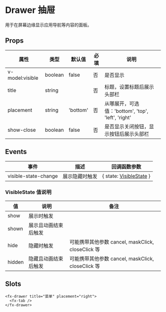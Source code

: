 # Drawer 抽屉

用于在屏幕边缘显示应用导航等内容的面板。

## Props

| 属性            | 类型    | 默认值   | 必填 | 说明                                               |
| --------------- | ------- | -------- | ---- | -------------------------------------------------- |
| v-model:visible | boolean | false    | 否   | 是否显示                                           |
| title           | string  |          | 否   | 标题，设置标题后展示头部栏                         |
| placement       | string  | 'bottom' | 否   | 从哪展开，可选值：'bottom', 'top', 'left', 'right' |
| show-close      | boolean | false    | 否   | 是否显示关闭按钮，显示按钮后展示头部栏             |

## Events

| 事件                 | 描述           | 回调函数参数                                               |
| -------------------- | -------------- | ---------------------------------------------------------- |
| visible-state-change | 展示隐藏时触发 | { state: [VisibleState](./Drawer.md#visiblestate-值说明) } |

### VisibleState 值说明

| 值     | 说明                 | 备注                                              |
| ------ | -------------------- | ------------------------------------------------- |
| show   | 展示时触发           |                                                   |
| shown  | 展示且动画结束后触发 |                                                   |
| hide   | 隐藏时触发           | 可能携带其他参数 cancel, maskClick, closeClick 等 |
| hidden | 隐藏且动画结束后触发 | 可能携带其他参数 cancel, maskClick, closeClick 等 |

## Slots

```
<fx-drawer title="菜单" placement="right">
  <fx-tab />
</fx-drawer>
```